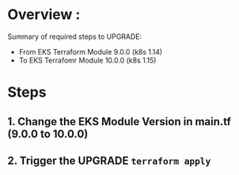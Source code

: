 # Overview : 

Summary of required steps to UPGRADE:

- From EKS Terraform Module 9.0.0 (k8s 1.14)
- To EKS Terrafomr Module 10.0.0 (k8s 1.15)


# Steps

## 1. Change the EKS Module Version in main.tf (9.0.0 to 10.0.0)

## 2. Trigger the UPGRADE `terraform apply` 
